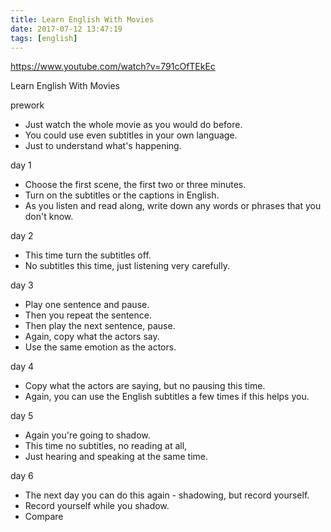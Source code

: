 ```yaml
---
title: Learn English With Movies
date: 2017-07-12 13:47:19
tags: [english]
---
```



<https://www.youtube.com/watch?v=791cOfTEkEc>


Learn English With Movies

<!--more-->

prework

* Just watch the whole movie as you would do before.
* You could use even subtitles in your own language.
* Just to understand what's happening.

day 1

* Choose the first scene, the first two or three minutes.
* Turn on the subtitles or the captions in English.
* As you listen and read along, write down any words or phrases that you don't know.

day 2

* This time turn the subtitles off.
* No subtitles this time, just listening very carefully.

day 3

* Play one sentence and pause.
* Then you repeat the sentence.
* Then play the next sentence, pause.
* Again, copy what the actors say.
* Use the same emotion as the actors.

day 4

* Copy what the actors are saying, but no pausing this time.
* Again, you can use the English subtitles a few times if this helps you.

day 5

* Again you're going to shadow.
* This time no subtitles, no reading at all,
* Just hearing and speaking at the same time.

day 6

* The next day you can do this again - shadowing, but record yourself.
* Record yourself while you shadow.
* Compare

